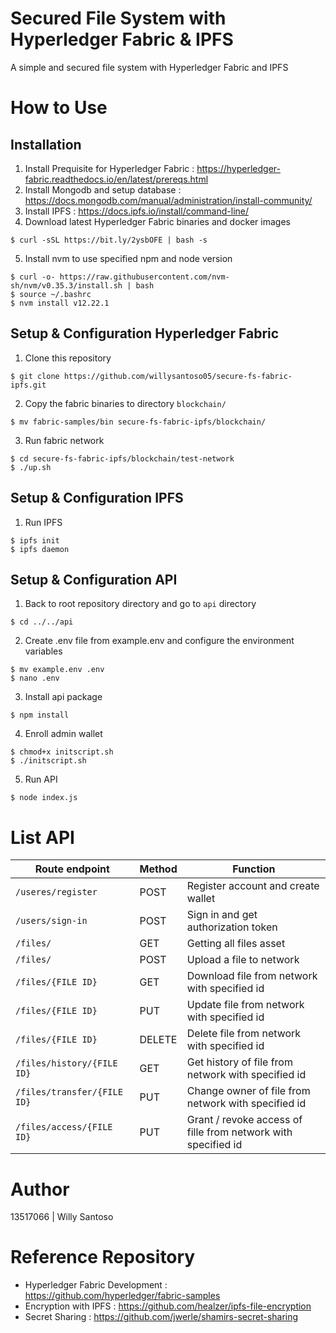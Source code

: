 # Secured File System with Hyperledger Fabric & IPFS

A simple and secured file system with Hyperledger Fabric and IPFS

# How to Use

## Installation

1. Install Prequisite for Hyperledger Fabric : https://hyperledger-fabric.readthedocs.io/en/latest/prereqs.html
2. Install Mongodb and setup database : https://docs.mongodb.com/manual/administration/install-community/
3. Install IPFS : https://docs.ipfs.io/install/command-line/
4. Download latest Hyperledger Fabric binaries and docker images

```
$ curl -sSL https://bit.ly/2ysbOFE | bash -s
```

5. Install nvm to use specified npm and node version

```
$ curl -o- https://raw.githubusercontent.com/nvm-sh/nvm/v0.35.3/install.sh | bash
$ source ~/.bashrc
$ nvm install v12.22.1
```

## Setup & Configuration Hyperledger Fabric

1. Clone this repository

```
$ git clone https://github.com/willysantoso05/secure-fs-fabric-ipfs.git
```

2. Copy the fabric binaries to directory `blockchain/`

```
$ mv fabric-samples/bin secure-fs-fabric-ipfs/blockchain/
```

3. Run fabric network

```
$ cd secure-fs-fabric-ipfs/blockchain/test-network
$ ./up.sh
```

## Setup & Configuration IPFS

1. Run IPFS

```
$ ipfs init
$ ipfs daemon
```

## Setup & Configuration API

1. Back to root repository directory and go to `api` directory

```
$ cd ../../api
```

2. Create .env file from example.env and configure the environment variables

```
$ mv example.env .env
$ nano .env
```

3. Install api package

```
$ npm install
```

4. Enroll admin wallet

```
$ chmod+x initscript.sh
$ ./initscript.sh
```

5. Run API

```
$ node index.js
```

# List API

| Route endpoint              | Method | Function                                                      |
| --------------------------- | ------ | ------------------------------------------------------------- |
| `/useres/register`          | POST   | Register account and create wallet                            |
| `/users/sign-in`            | POST   | Sign in and get authorization token                           |
| `/files/`                   | GET    | Getting all files asset                                       |
| `/files/`                   | POST   | Upload a file to network                                      |
| `/files/{FILE ID}`          | GET    | Download file from network with specified id                  |
| `/files/{FILE ID}`          | PUT    | Update file from network with specified id                    |
| `/files/{FILE ID}`          | DELETE | Delete file from network with specified id                    |
| `/files/history/{FILE ID}`  | GET    | Get history of file from network with specified id            |
| `/files/transfer/{FILE ID}` | PUT    | Change owner of file from network with specified id           |
| `/files/access/{FILE ID}`   | PUT    | Grant / revoke access of fille from network with specified id |

# Author

13517066 | Willy Santoso

# Reference Repository

- Hyperledger Fabric Development : https://github.com/hyperledger/fabric-samples
- Encryption with IPFS : https://github.com/healzer/ipfs-file-encryption
- Secret Sharing : https://github.com/jwerle/shamirs-secret-sharing

